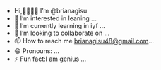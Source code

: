 -  Hi,👋👋👋👋 I’m @brianagisu
- 👀 I’m interested in leaning ...
- 🌱 I’m currently learning in iyf ...
- 💞️ I’m looking to collaborate on ...
- 📫 How to reach me brianagisu48@gmail.com...
- 😄 Pronouns: ...
- ⚡ Fun fact:I am  genius ...

<!---
brianagisu/brianagisu is a ✨ special ✨ repository because its `README.md` (this file) appears on your GitHub profile.
You can click the Preview link to take a look at your changes.
--->
